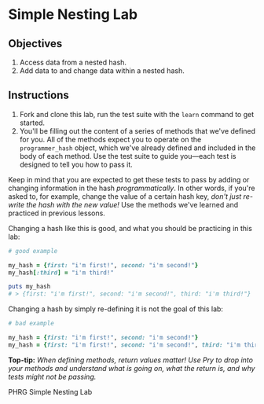 # Simple Nesting Lab

## Objectives

1. Access data from a nested hash.
2. Add data to and change data within a nested hash.

## Instructions

1. Fork and clone this lab, run the test suite with the `learn` command to get started. 
2. You'll be filling out the content of a series of methods that we've defined for you. All of the methods expect you to operate on the `programmer_hash` object, which we've already defined and included in the body of each method. Use the test suite to guide you—each test is designed to tell you how to pass it. 

Keep in mind that you are expected to get these tests to pass by adding or changing information in the hash *programmatically*. In other words, if you're asked to, for example, change the value of a certain hash key, *don't just re-write the hash with the new value!* Use the methods we've learned and practiced in previous lessons.

Changing a hash like this is good, and what you should be practicing in this lab: 

```ruby
# good example

my_hash = {first: "i'm first!", second: "i'm second!"}
my_hash[:third] = "i'm third!"

puts my_hash
# > {first: "i'm first!", second: "i'm second!", third: "i'm third!"}
```

Changing a hash by simply re-defining it is not the goal of this lab: 

```ruby
# bad example

my_hash = {first: "i'm first!", second: "i'm second!"}
my_hash = {first: "i'm first!", second: "i'm second!", third: "i'm third!"}
```


**Top-tip:** *When defining methods, return values matter! Use Pry to drop into your methods and understand what is going on, what the return is, and why tests might not be passing.* 

<p data-visibility='hidden'>PHRG Simple Nesting Lab</p>